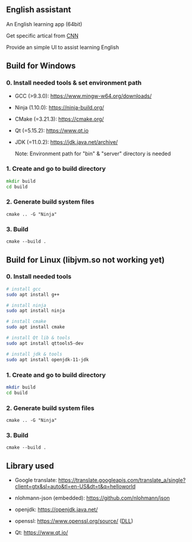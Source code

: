 ## English assistant

An English learning app (64bit)

Get specific artical from [CNN](https://edition.cnn.com/)

Provide an simple UI to assist learning English

## Build for Windows

### 0. Install needed tools & set environment path

- GCC (>9.3.0): https://www.mingw-w64.org/downloads/

- Ninja (1.10.0): https://ninja-build.org/

- CMake (=3.21.3): https://cmake.org/

- Qt (=5.15.2): https://www.qt.io

- JDK (=11.0.2): https://jdk.java.net/archive/

  Note: Environment path for "bin" & "server" directory is needed

### 1. Create and go to build directory

```cmd
mkdir build
cd build
```

### 2. Generate build system files

`cmake .. -G "Ninja"`

### 3. Build

`cmake --build .`

## Build for Linux (libjvm.so not working yet)

### 0. Install needed tools

```sh
# install gcc
sudo apt install g++

# install ninja
sudo apt install ninja

# install cmake
sudo apt install cmake

# install Qt lib & tools
sudo apt install qttools5-dev

# install jdk & tools
sudo apt install openjdk-11-jdk
```

### 1. Create and go to build directory

```sh
mkdir build
cd build
```

### 2. Generate build system files

`cmake .. -G "Ninja"`

### 3. Build

`cmake --build .`


## Library used

- Google translate: https://translate.googleapis.com/translate_a/single?client=gtx&sl=auto&tl=en-US&dt=t&q=helloworld

- nlohmann-json (embedded): https://github.com/nlohmann/json

- openjdk: https://openjdk.java.net/

- openssl: https://www.openssl.org/source/ ([DLL](https://slproweb.com/products/Win32OpenSSL.html))

- Qt: https://www.qt.io/
